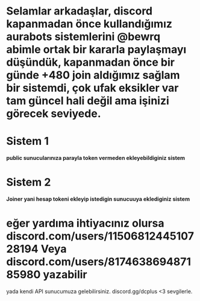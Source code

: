 # Selamlar arkadaşlar, discord kapanmadan önce kullandığımız aurabots sistemlerini @bewrq abimle ortak bir kararla paylaşmayı düşündük, kapanmadan önce bir günde +480 join aldığımız sağlam bir sistemdi, çok ufak eksikler var tam güncel hali değil ama işinizi görecek seviyede.

# Sistem 1
**public sunucularınıza parayla token vermeden ekleyebildiginiz sistem**

# Sistem 2 
**Joiner yani hesap tokeni ekleyip istedigin sunucuuya eklediginiz sistem** 


# eğer yardıma ihtiyacınız olursa discord.com/users/1150681244510728194 Veya discord.com/users/817463869487185980 yazabilir 

yada kendi API sunucumuza gelebilirsiniz. discord.gg/dcplus <3 sevgilerle.

